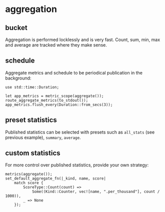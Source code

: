 # aggregation

## bucket

Aggregation is performed locklessly and is very fast.
Count, sum, min, max and average are tracked where they make sense.

## schedule

Aggregate metrics and schedule to be periodical publication in the background:
```rust,skt-run
use std::time::Duration;

let app_metrics = metric_scope(aggregate());
route_aggregate_metrics(to_stdout());
app_metrics.flush_every(Duration::from_secs(3));
```

## preset statistics

Published statistics can be selected with presets such as `all_stats` (see previous example),
`summary`, `average`.


## custom statistics

For more control over published statistics, provide your own strategy:
```rust,skt-run
metrics(aggregate());
set_default_aggregate_fn(|_kind, name, score|
    match score {
        ScoreType::Count(count) => 
            Some((Kind::Counter, vec![name, ".per_thousand"], count / 1000)),
        _ => None
    });
```
